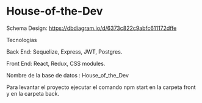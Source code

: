 # House-of-the-Dev


  
  Schema Design:  https://dbdiagram.io/d/6373c822c9abfc611172dffe

 
  Tecnologías

  Back End: Sequelize, Express, JWT, Postgres.


  Front End: React, Redux, CSS modules.


  Nombre de la base de datos : House_of_the_Dev


  Para levantar el proyecto  ejecutar el comando npm start en la carpeta front y en la carpeta back.
